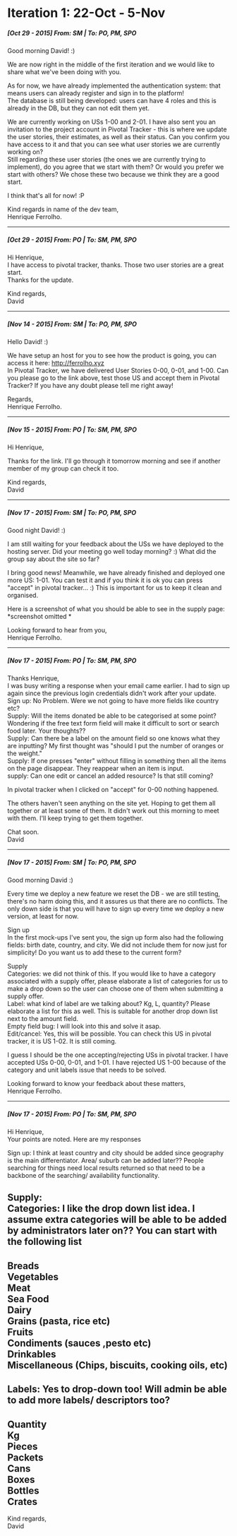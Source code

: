 # Iteration 1: 22-Oct - 5-Nov

##### [Oct 29 - 2015] From: SM | To: PO, PM, SPO

Good morning David! :)

We are now right in the middle of the first iteration and we would like to share what we've been doing with you.

As for now, we have already implemented the authentication system: that means users can already register and sign in to the platform!  
The database is still being developed: users can have 4 roles and this is already in the DB, but they can not edit them yet.

We are currently working on USs 1-00 and 2-01. I have also sent you an invitation to the project account in Pivotal Tracker - this is where we update the user stories, their estimates, as well as their status. Can you confirm you have access to it and that you can see what user stories we are currently working on?  
Still regarding these user stories (the ones we are currently trying to implement), do you agree that we start with them? Or would you prefer we start with others? We chose these two because we think they are a good start.

I think that's all for now! :P

Kind regards in name of the dev team,  
Henrique Ferrolho.


---

##### [Oct 29 - 2015] From: PO | To: SM, PM, SPO

Hi Henrique,  
I have access to pivotal tracker, thanks. Those two user stories are a great start.  
Thanks for the update.

Kind regards,  
David


---

##### [Nov 14 - 2015] From: SM | To: PO, PM, SPO

Hello David! :)

We have setup an host for you to see how the product is going, you can access it here: http://ferrolho.xyz  
In Pivotal Tracker, we have delivered User Stories 0-00, 0-01, and 1-00. Can you please go to the link above, test those US and accept them in Pivotal Tracker? If you have any doubt please tell me right away!

Regards,  
Henrique Ferrolho.


---

##### [Nov 15 - 2015] From: PO | To: SM, PM, SPO

Hi Henrique,

Thanks for the link. I'll go through it tomorrow morning and see if another member of my group can check it too.

Kind regards,  
David


---

##### [Nov 17 - 2015] From: SM | To: PO, PM, SPO

Good night David! :)

I am still waiting for your feedback about the USs we have deployed to the hosting server. Did your meeting go well today morning? :) What did the group say about the site so far?

I bring good news! Meanwhile, we have already finished and deployed one more US: 1-01. You can test it and if you think it is ok you can press "accept" in pivotal tracker... :) This is important for us to keep it clean and organised.

Here is a screenshot of what you should be able to see in the supply page:  
*screenshot omitted *

Looking forward to hear from you,  
Henrique Ferrolho.


---

##### [Nov 17 - 2015] From: PO | To: SM, PM, SPO

Thanks Henrique,  
I was busy writing a response when your email came earlier. I had to sign up again since the previous login credentials didn't work after your update.  
Sign up: No Problem. Were we not going to have more fields like country etc?  
Supply: Will the items donated be able to be categorised at some point? Wondering if the free text form field will make it difficult to sort or search food later. Your thoughts??  
Supply: Can there be a label on the amount field so one knows what they are inputting? My first thought was "should I put the number of oranges or the weight."  
Supply: If one presses "enter" without filling in something then all the items on the page disappear. They reappear when an item is input.  
supply: Can one edit or cancel an added resource? Is that still coming?

In pivotal tracker when I clicked on "accept" for 0-00 nothing happened.

The others haven't seen anything on the site yet. Hoping to get them all together or at least some of them. It didn't work out this morning to meet with them. I'll keep trying to get them together.

Chat soon.  
David


---

##### [Nov 17 - 2015] From: SM | To: PO, PM, SPO

Good morning David :)

Every time we deploy a new feature we reset the DB - we are still testing, there's no harm doing this, and it assures us that there are no conflicts. The only down side is that you will have to sign up every time we deploy a new version, at least for now.

Sign up  
In the first mock-ups I've sent you, the sign up form also had the following fields: birth date, country, and city. We did not include them for now just for simplicity! Do you want us to add these to the current form?

Supply  
Categories: we did not think of this. If you would like to have a category associated with a supply offer, please elaborate a list of categories for us to make a drop down so the user can choose one of them when submitting a supply offer.  
Label: what kind of label are we talking about? Kg, L, quantity? Please elaborate a list for this as well. This is suitable for another drop down list next to the amount field.  
Empty field bug: I will look into this and solve it asap.  
Edit/cancel: Yes, this will be possible. You can check this US in pivotal tracker, it is US 1-02. It is still coming.

I guess I should be the one accepting/rejecting USs in pivotal tracker. I have accepted USs 0-00, 0-01, and 1-01. I have rejected US 1-00 because of the category and unit labels issue that needs to be solved.

Looking forward to know your feedback about these matters,  
Henrique Ferrolho.


---

##### [Nov 17 - 2015] From: PO | To: SM, PM, SPO

Hi Henrique,  
Your points are noted. Here are my responses

Sign up:  I think at least country and city should be added since geography is the main differentiator. Area/ suburb can be added later?? People searching for things need local results returned so that need to be a backbone of the searching/ availability functionality.

Supply:  
Categories: I like the drop down list idea. I assume extra categories will be able to be added by administrators later on?? You can start with the following list  
--------  
Breads  
Vegetables  
Meat  
Sea Food  
Dairy  
Grains (pasta, rice etc)  
Fruits  
Condiments (sauces ,pesto etc)  
Drinkables  
Miscellaneous (Chips, biscuits, cooking oils, etc)  
-------------

Labels: Yes to drop-down too! Will admin be able to add more labels/ descriptors too?  
-----  
Quantity  
Kg  
Pieces  
Packets  
Cans  
Boxes  
Bottles  
Crates  
------

Kind regards,  
David
